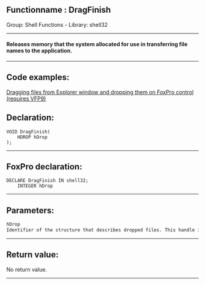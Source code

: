 <link rel="stylesheet" type="text/css" href="../../css/win32api.css">  
<link rel="stylesheet" href="https://cdnjs.cloudflare.com/ajax/libs/font-awesome/4.7.0/css/font-awesome.min.css">

## Functionname : DragFinish
Group: Shell Functions - Library: shell32    
***  


#### Releases memory that the system allocated for use in transferring file names to the application.
***  


## Code examples:
[Dragging files from Explorer window and dropping them on FoxPro control (requires VFP9)](../../samples/sample_323.md)  

## Declaration:
```foxpro  
VOID DragFinish(
	HDROP hDrop
);  
```  
***  


## FoxPro declaration:
```foxpro  
DECLARE DragFinish IN shell32;
	INTEGER hDrop  
```  
***  


## Parameters:
```txt  
hDrop
Identifier of the structure that describes dropped files. This handle is retrieved from the wParam parameter of the WM_DROPFILES message.  
```  
***  


## Return value:
No return value.  
***  

